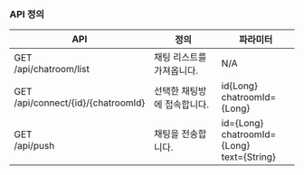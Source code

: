 ### API 정의
| API | 정의 | 파라미터 |
|---|---|---|
| GET<br>/api/chatroom/list | 채팅 리스트를 가져옵니다. | N/A |
| GET<br>/api/connect/{id}/{chatroomId} | 선택한 채팅방에 접속합니다. | id{Long}<br>chatroomId={Long} |
| GET<br>/api/push | 채팅을 전송합니다. | id={Long}<br>chatroomId={Long}<br>text={String} |